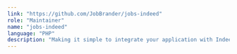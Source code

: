 ```yaml
---
link: "https://github.com/JobBrander/jobs-indeed"
role: "Maintainer"
name: "jobs-indeed"
language: "PHP"
description: "Making it simple to integrate your application with Indeed Jobs API"
---
```

